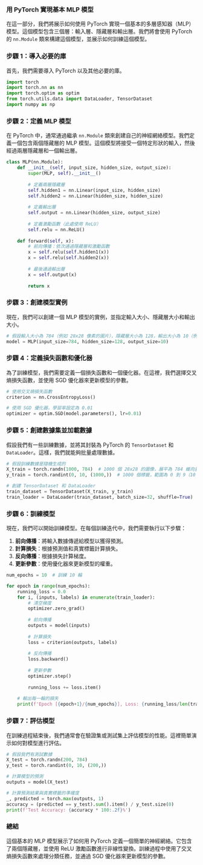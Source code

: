 ### **用 PyTorch 實現基本 MLP 模型**

在這一部分，我們將展示如何使用 PyTorch 實現一個基本的多層感知器（MLP）模型。這個模型包含三個層：輸入層、隱藏層和輸出層。我們將會使用 PyTorch 的 `nn.Module` 類來構建這個模型，並展示如何訓練這個模型。

### **步驟 1：導入必要的庫**

首先，我們需要導入 PyTorch 以及其他必要的庫。

```python
import torch
import torch.nn as nn
import torch.optim as optim
from torch.utils.data import DataLoader, TensorDataset
import numpy as np
```

### **步驟 2：定義 MLP 模型**

在 PyTorch 中，通常通過繼承 `nn.Module` 類來創建自己的神經網絡模型。我們定義一個包含兩個隱藏層的 MLP 模型。這個模型將接受一個特定形狀的輸入，然後經過兩層隱藏層和一個輸出層。

```python
class MLP(nn.Module):
    def __init__(self, input_size, hidden_size, output_size):
        super(MLP, self).__init__()
        
        # 定義兩層隱藏層
        self.hidden1 = nn.Linear(input_size, hidden_size)
        self.hidden2 = nn.Linear(hidden_size, hidden_size)
        
        # 定義輸出層
        self.output = nn.Linear(hidden_size, output_size)
        
        # 定義激勵函數（此處使用 ReLU）
        self.relu = nn.ReLU()
        
    def forward(self, x):
        # 前向傳播：依次通過隱藏層和激勵函數
        x = self.relu(self.hidden1(x))
        x = self.relu(self.hidden2(x))
        
        # 最後通過輸出層
        x = self.output(x)
        
        return x
```

### **步驟 3：創建模型實例**

現在，我們可以創建一個 MLP 模型的實例，並指定輸入大小、隱藏層大小和輸出大小。

```python
# 假設輸入大小為 784（例如 28x28 像素的圖片），隱藏層大小為 128，輸出大小為 10（例如 10 類分類）
model = MLP(input_size=784, hidden_size=128, output_size=10)
```

### **步驟 4：定義損失函數和優化器**

為了訓練模型，我們需要定義一個損失函數和一個優化器。在這裡，我們選擇交叉熵損失函數，並使用 SGD 優化器來更新模型的參數。

```python
# 使用交叉熵損失函數
criterion = nn.CrossEntropyLoss()

# 使用 SGD 優化器，學習率設定為 0.01
optimizer = optim.SGD(model.parameters(), lr=0.01)
```

### **步驟 5：創建數據集並加載數據**

假設我們有一些訓練數據，並將其封裝為 PyTorch 的 `TensorDataset` 和 `DataLoader`。這樣，我們就能夠批量處理數據。

```python
# 假設訓練數據是隨機生成的
X_train = torch.randn(1000, 784)  # 1000 個 28x28 的圖像，展平為 784 維向量
y_train = torch.randint(0, 10, (1000,))  # 1000 個標籤，範圍為 0 到 9（10 類）

# 創建 TensorDataset 和 DataLoader
train_dataset = TensorDataset(X_train, y_train)
train_loader = DataLoader(train_dataset, batch_size=32, shuffle=True)
```

### **步驟 6：訓練模型**

現在，我們可以開始訓練模型。在每個訓練迭代中，我們需要執行以下步驟：
1. **前向傳播**：將輸入數據傳遞給模型以獲得預測。
2. **計算損失**：根據預測值和真實標籤計算損失。
3. **反向傳播**：根據損失計算梯度。
4. **更新參數**：使用優化器來更新模型的權重。

```python
num_epochs = 10  # 訓練 10 輪

for epoch in range(num_epochs):
    running_loss = 0.0
    for i, (inputs, labels) in enumerate(train_loader):
        # 清空梯度
        optimizer.zero_grad()
        
        # 前向傳播
        outputs = model(inputs)
        
        # 計算損失
        loss = criterion(outputs, labels)
        
        # 反向傳播
        loss.backward()
        
        # 更新參數
        optimizer.step()
        
        running_loss += loss.item()
    
    # 輸出每一輪的損失
    print(f'Epoch [{epoch+1}/{num_epochs}], Loss: {running_loss/len(train_loader)}')
```

### **步驟 7：評估模型**

在訓練過程結束後，我們通常會在驗證集或測試集上評估模型的性能。這裡簡單演示如何對模型進行評估。

```python
# 假設我們有測試數據
X_test = torch.randn(200, 784)
y_test = torch.randint(0, 10, (200,))

# 計算模型的預測
outputs = model(X_test)

# 計算預測結果與真實標籤的準確度
_, predicted = torch.max(outputs, 1)
accuracy = (predicted == y_test).sum().item() / y_test.size(0)
print(f'Test Accuracy: {accuracy * 100:.2f}%')
```

### **總結**

這個基本的 MLP 模型展示了如何用 PyTorch 定義一個簡單的神經網絡。它包含了兩個隱藏層，並使用 ReLU 激勵函數進行非線性變換。訓練過程中使用了交叉熵損失函數來處理分類任務，並通過 SGD 優化器來更新模型的參數。
